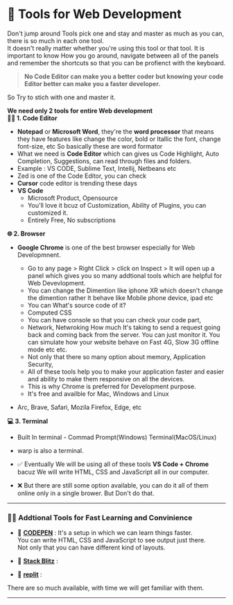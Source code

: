 # 🧶 Tools for Web Development 

Don't jump around Tools pick one and stay and master as much as you can, there is so much in each one tool.<br>
It doesn't really matter whether you're using this tool or that tool. It is important to know How you go around, navigate between all of the panels and remember the shortcuts so that you can be profienct with the 
keyboard.

> **No Code Editor can make you a better coder but knowing your code Editor better can make you a faster developer.**

So Try to stich with one and master it.

**We need only 2 tools for entire Web development**<br>
**🧑‍💻 1. Code Editor**
  - **Notepad** or **Microsoft Word**, they're the **word processor** that means they have features like change the color, bold or Itallic the font, change font-size, etc So basically these are word formator
  - What we need is **Code Editor** which can gives us Code Highlight, Auto Completion, Suggestions, can read through files and folders.
  - Example : VS CODE, Sublime Text, Intellij, Netbeans etc
  - Zed is one of the Code Editor, you can check
  - **Cursor** code editor is trending these days
  - **VS Code**
     - Microsoft Product, Opensource
     - You'll love it bcuz of Customization, Ability of Plugins, you can customized it.
     - Entirely Free, No subscriptions
    
    
**🌐 2. Browser**
  - **Google Chrome** is one of the best browser especially for Web Developmnent.
    - Go to any page > Right Click > click on Inspect > It will open up a panel which gives you so many addtional tools which are helpful for Web Devevlopment.
    - You can change the Dimention like iphone XR which doesn't change the dimention rather It behave like Mobile phone device, ipad etc
    - You can What's source code of it?
    - Computed CSS
    - You can have console so that you can check your code part,
    - Network, Netwroking How much It's taking to send a request going back and coming back from the server. You can just monitor it. You can simulate how your website behave on Fast 4G, Slow 3G offline mode etc etc.
    - Not only that there so many option about memory, Application Security,
    - All of these tools help you to make your application faster and easier and ability to make them responsive on all the devices.
    - This is why Chrome is preferred for Development purpose.
    - It's free and availble for Mac, Windows and Linux
      
  - Arc, Brave, Safari, Mozila Firefox, Edge, etc

**💻 3. Terminal**
  - Built In terminal - Commad Prompt(Windows) Terminal(MacOS/Linux)
  - warp is also a terminal. 

- ✅ Eventually We will be using all of these tools **VS Code + Chrome** bacuz We will write HTML, CSS and JavaScript all in our computer.
- ❌ But there are still some option available, you can do it all of them online only in a single brower. But Don't do that. 

---

### 🧑‍💻 Addtional Tools for Fast Learning and Convinience 

- 🌸 [**CODEPEN**](https://codepen.io/) : It's a setup in which we can learn things faster. <br>
                                         You can write HTML, CSS and JavaScript to see output just there. <br>
                                         Not only that you can have different kind of layouts.
- 🌸 [**Stack Blitz**]() :

- 🌸 [**replit**]() :

There are so much available, with time we will get familiar with them.


---
